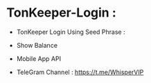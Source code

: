 # TonKeeper-Login :

- TonKeeper Login Using Seed Phrase :

- Show Balance

- Mobile App API

- TeleGram Channel : https://t.me/WhisperVIP

